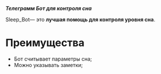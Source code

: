___Телеграмм Бот для контроля сна___<br>


Sleep_Bot— это **лучшая помощь для контроля уровня сна**.


# Преимущества

- Бот считывает параметры сна;
- Можно указывать заметки;
